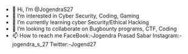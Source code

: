 - 👋 Hi, I’m @JogendraS27
- 👀 I’m interested in Cyber Security, Coding, Gaming
- 🌱 I’m currently learning cyber Security/Ethical Hacking
- 💞️ I’m looking to collaborate on Bugbounty programs, CTF, Coding
- 📫 How to reach me FaceBook:-Jogendra Prasad Sabar
                     Instagram:-jogendra_s_27
                     Twitter:-Jogend27

<!---
JogendraS27/JogendraS27 is a ✨ special ✨ repository because its `README.md` (this file) appears on your GitHub profile.
You can click the Preview link to take a look at your changes.
--->
